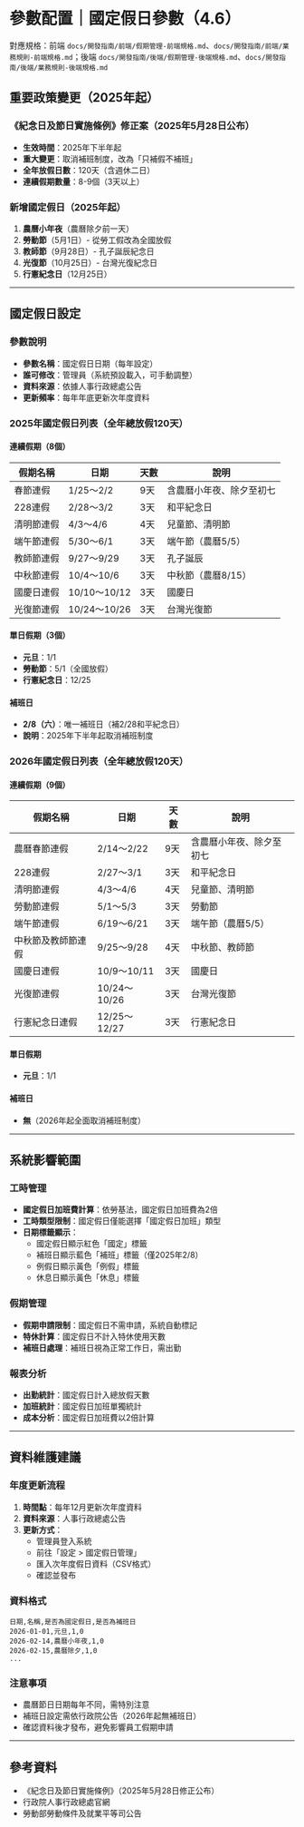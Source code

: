 # 參數配置｜國定假日參數（4.6）

對應規格：前端 `docs/開發指南/前端/假期管理-前端規格.md`、`docs/開發指南/前端/業務規則-前端規格.md`；後端 `docs/開發指南/後端/假期管理-後端規格.md`、`docs/開發指南/後端/業務規則-後端規格.md`

## 重要政策變更（2025年起）

### 《紀念日及節日實施條例》修正案（2025年5月28日公布）
- **生效時間**：2025年下半年起
- **重大變更**：取消補班制度，改為「只補假不補班」
- **全年放假日數**：120天（含週休二日）
- **連續假期數量**：8-9個（3天以上）

### 新增國定假日（2025年起）
1. **農曆小年夜**（農曆除夕前一天）
2. **勞動節**（5月1日）- 從勞工假改為全國放假
3. **教師節**（9月28日）- 孔子誕辰紀念日
4. **光復節**（10月25日）- 台灣光復紀念日
5. **行憲紀念日**（12月25日）

---

## 國定假日設定

### 參數說明
- **參數名稱**：國定假日日期（每年設定）
- **誰可修改**：管理員（系統預設載入，可手動調整）
- **資料來源**：依據人事行政總處公告
- **更新頻率**：每年年底更新次年度資料

### 2025年國定假日列表（全年總放假120天）

#### 連續假期（8個）
| 假期名稱 | 日期 | 天數 | 說明 |
|---------|------|------|------|
| 春節連假 | 1/25～2/2 | 9天 | 含農曆小年夜、除夕至初七 |
| 228連假 | 2/28～3/2 | 3天 | 和平紀念日 |
| 清明節連假 | 4/3～4/6 | 4天 | 兒童節、清明節 |
| 端午節連假 | 5/30～6/1 | 3天 | 端午節（農曆5/5） |
| 教師節連假 | 9/27～9/29 | 3天 | 孔子誕辰 |
| 中秋節連假 | 10/4～10/6 | 3天 | 中秋節（農曆8/15） |
| 國慶日連假 | 10/10～10/12 | 3天 | 國慶日 |
| 光復節連假 | 10/24～10/26 | 3天 | 台灣光復節 |

#### 單日假期（3個）
- **元旦**：1/1
- **勞動節**：5/1（全國放假）
- **行憲紀念日**：12/25

#### 補班日
- **2/8（六）**：唯一補班日（補2/28和平紀念日）
- **說明**：2025年下半年起取消補班制度

### 2026年國定假日列表（全年總放假120天）

#### 連續假期（9個）
| 假期名稱 | 日期 | 天數 | 說明 |
|---------|------|------|------|
| 農曆春節連假 | 2/14～2/22 | 9天 | 含農曆小年夜、除夕至初七 |
| 228連假 | 2/27～3/1 | 3天 | 和平紀念日 |
| 清明節連假 | 4/3～4/6 | 4天 | 兒童節、清明節 |
| 勞動節連假 | 5/1～5/3 | 3天 | 勞動節 |
| 端午節連假 | 6/19～6/21 | 3天 | 端午節（農曆5/5） |
| 中秋節及教師節連假 | 9/25～9/28 | 4天 | 中秋節、教師節 |
| 國慶日連假 | 10/9～10/11 | 3天 | 國慶日 |
| 光復節連假 | 10/24～10/26 | 3天 | 台灣光復節 |
| 行憲紀念日連假 | 12/25～12/27 | 3天 | 行憲紀念日 |

#### 單日假期
- **元旦**：1/1

#### 補班日
- **無**（2026年起全面取消補班制度）

---

## 系統影響範圍

### 工時管理
- **國定假日加班費計算**：依勞基法，國定假日加班費為2倍
- **工時類型限制**：國定假日僅能選擇「國定假日加班」類型
- **日期標籤顯示**：
  - 國定假日顯示紅色「國定」標籤
  - 補班日顯示藍色「補班」標籤（僅2025年2/8）
  - 例假日顯示黃色「例假」標籤
  - 休息日顯示黃色「休息」標籤

### 假期管理
- **假期申請限制**：國定假日不需申請，系統自動標記
- **特休計算**：國定假日不計入特休使用天數
- **補班日處理**：補班日視為正常工作日，需出勤

### 報表分析
- **出勤統計**：國定假日計入總放假天數
- **加班統計**：國定假日加班單獨統計
- **成本分析**：國定假日加班費以2倍計算

---

## 資料維護建議

### 年度更新流程
1. **時間點**：每年12月更新次年度資料
2. **資料來源**：人事行政總處公告
3. **更新方式**：
   - 管理員登入系統
   - 前往「設定 > 國定假日管理」
   - 匯入次年度假日資料（CSV格式）
   - 確認並發布

### 資料格式
```csv
日期,名稱,是否為國定假日,是否為補班日
2026-01-01,元旦,1,0
2026-02-14,農曆小年夜,1,0
2026-02-15,農曆除夕,1,0
...
```

### 注意事項
- 農曆節日日期每年不同，需特別注意
- 補班日設定需依行政院公告（2026年起無補班日）
- 確認資料後才發布，避免影響員工假期申請

---

## 參考資料
- 《紀念日及節日實施條例》（2025年5月28日修正公布）
- 行政院人事行政總處官網
- 勞動部勞動條件及就業平等司公告
